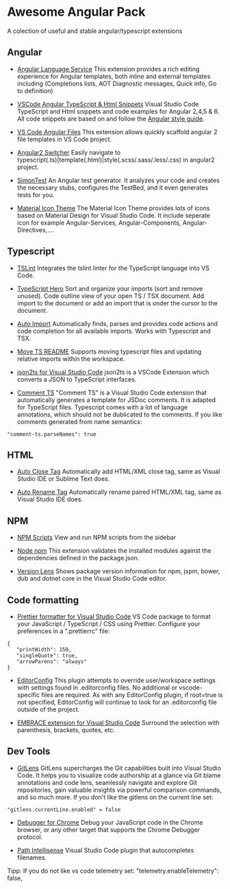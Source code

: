 # Awesome Angular Pack
A colection of useful and stable angular/typescript extensions

## Angular
* [Angular Language Service](https://marketplace.visualstudio.com/items?itemName=Angular.ng-template)
This extension provides a rich editing experience for Angular templates, both inline and external templates including (Completions lists, AOT Diagnostic messages, Quick info, Go to definition)

* [VSCode Angular TypeScript & Html Snippets](https://marketplace.visualstudio.com/items?itemName=Mikael.Angular-BeastCode)
Visual Studio Code TypeScript and Html snippets and code examples for Angular 2,4,5 & 6. All code snippets are based on and follow the [Angular style guide](https://angular.io/docs/ts/latest/guide/style-guide.html).

* [VS Code Angular Files](https://marketplace.visualstudio.com/items?itemName=alexiv.vscode-angular2-files)
This extension allows quickly scaffold angular 2 file templates in VS Code project.

* [Angular2 Switcher](https://marketplace.visualstudio.com/items?itemName=infinity1207.angular2-switcher)
Easily navigate to typescript(.ts)|template(.html)|style(.scss/.sass/.less/.css) in angular2 project.

* [SimonTest](https://marketplace.visualstudio.com/items?itemName=SimonTest.simontest)
An Angular test generator. It analyzes your code and creates the necessary stubs, configures the TestBed, and it even generates tests for you.

* [Material Icon Theme](https://marketplace.visualstudio.com/items?itemName=PKief.material-icon-theme)
The Material Icon Theme provides lots of icons based on Material Design for Visual Studio Code. It include seperate icon for example Angular-Services, Angular-Components, Angular-Directives,....

## Typescript
* [TSLint](https://marketplace.visualstudio.com/items?itemName=eg2.tslint)
Integrates the tslint linter for the TypeScript language into VS Code.

* [TypeScript Hero](https://marketplace.visualstudio.com/items?itemName=rbbit.typescript-hero)
Sort and organize your imports (sort and remove unused). Code outline view of your open TS / TSX document. Add import to the document or add an import that is under the cursor to the document.

* [Auto Import](https://marketplace.visualstudio.com/items?itemName=steoates.autoimport)
Automatically finds, parses and provides code actions and code completion for all available imports. Works with Typescript and TSX.

* [Move TS README](https://marketplace.visualstudio.com/items?itemName=stringham.move-ts)
Supports moving typescript files and updating relative imports within the workspace.

* [json2ts for Visual Studio Code](https://marketplace.visualstudio.com/items?itemName=GregorBiswanger.json2ts)
json2ts is a VSCode Extension which converts a JSON to TypeScript interfaces.

* [Comment TS](https://marketplace.visualstudio.com/items?itemName=salbert.comment-ts)
"Comment TS" is a Visual Studio Code extension that automatically generates a template for JSDoc comments. It is adapted for TypeScript files. Typescript comes with a lot of language annotations, which should not be dublicated to the comments. If you like comments generated from name semantics: 
```
"comment-ts.parseNames": true
```
## HTML
* [Auto Close Tag](https://marketplace.visualstudio.com/items?itemName=formulahendry.auto-close-tag)
Automatically add HTML/XML close tag, same as Visual Studio IDE or Sublime Text does.

* [Auto Rename Tag](https://marketplace.visualstudio.com/items?itemName=formulahendry.auto-rename-tag)
Automatically rename paired HTML/XML tag, same as Visual Studio IDE does.

## NPM
* [NPM Scripts](https://marketplace.visualstudio.com/items?itemName=traBpUkciP.vscode-npm-scripts)
View and run NPM scripts from the sidebar

* [Node npm](https://marketplace.visualstudio.com/items?itemName=eg2.vscode-npm-script)
This extension validates the installed modules against the dependencies defined in the package.json.

* [Version Lens](https://marketplace.visualstudio.com/items?itemName=pflannery.vscode-versionlens)
Shows package version information for npm, jspm, bower, dub and dotnet core in the Visual Studio Code editor.

## Code formatting
* [Prettier formatter for Visual Studio Code](https://marketplace.visualstudio.com/items?itemName=esbenp.prettier-vscode)
VS Code package to format your JavaScript / TypeScript / CSS using Prettier. Configure your preferences in a ".prettierrc" file:
 ```
{
    "printWidth": 150,
    "singleQuote": true,
    "arrowParens": "always"
} 
```

* [EditorConfig](https://marketplace.visualstudio.com/items?itemName=EditorConfig.EditorConfig)
This plugin attempts to override user/workspace settings with settings found in .editorconfig files. No additional or vscode-specific files are required. As with any EditorConfig plugin, if root=true is not specified, EditorConfig will continue to look for an .editorconfig file outside of the project.

* [EMBRACE extension for Visual Studio Code](https://marketplace.visualstudio.com/items?itemName=mycelo.embrace[])
Surround the selection with parenthesis, brackets, quotes, etc.

## Dev Tools
* [GitLens](https://marketplace.visualstudio.com/items?itemName=eamodio.gitlens)
GitLens supercharges the Git capabilities built into Visual Studio Code. It helps you to visualize code authorship at a glance via Git blame annotations and code lens, seamlessly navigate and explore Git repositories, gain valuable insights via powerful comparison commands, and so much more. If you don't like the gitlens on the current line set:
```
"gitlens.currentLine.enabled" = false
```

* [Debugger for Chrome](https://marketplace.visualstudio.com/items?itemName=msjsdiag.debugger-for-chrome)
Debug your JavaScript code in the Chrome browser, or any other target that supports the Chrome Debugger protocol.

* [Path Intellisense](https://marketplace.visualstudio.com/items?itemName=christian-kohler.path-intellisense)
Visual Studio Code plugin that autocompletes filenames.

Tipp: If you do not like vs code telemetry set: "telemetry.enableTelemetry": false,